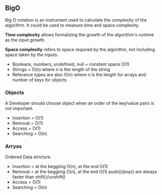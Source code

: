 ## BigO

Big O notation is an instrument used to calculate the complexity of the algorithm.
It could be used to measure time and space complexity.

**Time complexity** allows formalizing the growth of the algorithm's runtime as the input growth. 

**Space complexity** refers to space required by the algorithm, not including space taken by the inputs.
 * Booleans, numbers, undefined, null = constant space O(1)
 * Strings = O(n) where n is the length of the string
 * Referance types are also O(n) where n is the length for arrays and number of keys for objects


### Objects

A Developer should choose object when an order of the key/value pairs is not important.
* Insertion = O(1)
* Removal = O(1)
* Access = O(1)
* Searching = O(n)

### Arryas

Ordered Data stricture.
* Insertion = at the begginig O(n), at the end O(1)
* Removal = at the begginig O(n), at the end O(1)
push()/pop() are always faster than shift()/unshift()
* Access = O(1)
* Searching = O(n)

